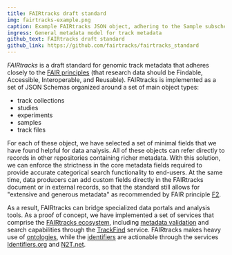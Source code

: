 ```yaml
---
title: FAIRtracks draft standard
img: fairtracks-example.png
caption: Example FAIRtracks JSON object, adhering to the Sample subschema
ingress: General metadata model for track metadata
github_text: FAIRtracks draft standard
github_link: https://github.com/fairtracks/fairtracks_standard
---
```

*FAIRtracks* is a draft standard for genomic track metadata that adheres closely to the 
[FAIR principles](https://www.go-fair.org/fair-principles/)
(that research data should be Findable, Accessible, Interoperable, and Reusable). 
FAIRtracks is implemented as a set of JSON Schemas organized around a set of main object types:
* track collections
* studies
* experiments
* samples
* track files

For each of these object, we have selected a set of minimal fields that we have found helpful 
for data analysis. All of these objects can refer directly to records in other repositories 
containing richer metadata. With this solution, we can enforce the strictness in the core 
metadata fields required to provide accurate categorical search functionality to end-users.
At the same time, data producers can add custom fields directly in the FAIRtracks document or
in external records, so that the standard still allows for "extensive and generous metadata"
as recommended by FAIR principle [F2](https://www.go-fair.org/fair-principles/f2-data-described-rich-metadata/).

 As a result, FAIRtracks can bridge specialized data portals and analysis tools. As a proof 
 of concept, we have implemented a set of services that comprise the 
 [FAIRtracks ecosystem](/services), 
 including [metadata validation](/services#validation) and search capabilities through the 
 [TrackFind](/services#trackfind) service. 
 FAIRtracks makes heavy use of [ontologies](/topics#ontologies), while the 
[identifiers](/topics#identifiers) are actionable through the services 
 [Identifiers.org](https://identifiers.org) and [N2T.net](https://n2t.net).
